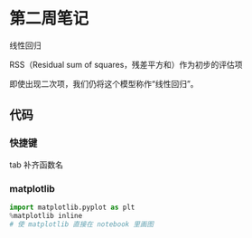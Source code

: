 # 第二周笔记

线性回归

RSS（Residual sum of squares，残差平方和）作为初步的评估项

即使出现二次项，我们仍将这个模型称作“线性回归”。

## 代码

### 快捷键

tab 补齐函数名

### matplotlib

```py
import matplotlib.pyplot as plt
%matplotlib inline 
# 使 matplotlib 直接在 notebook 里画图
```